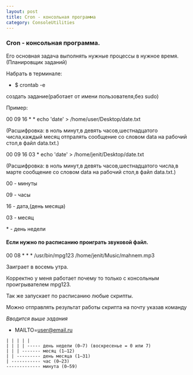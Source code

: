 ```yaml
---
layout: post
title: Cron - консольная программа
category: ConsoleUtilities
---
```


### Cron - консольная программа.

Его основная задача выполнять нужные процессы в нужное время.(Планировщик заданий)

Набрать в терминале:

- $ crontab -e  

создать задание(работает от имени пользователя,без sudo)

Пример:

00 09 16 * * echo 'date' > /home/user/Desktop/date.txt

(Расшифровка: в ноль минут,в девять часов,шестнадцатого числа,каждый месяц отпралять сообщение со словом data на рабочий стол,в файл data.txt.)

00 09 16 03 * echo 'date' > /home/jenit/Desktop/date.txt

(Расшифровка: в ноль минут,в девять часов,шестнадцатого числа,в марте сообщение со словом data на рабочий стол,в файл data.txt.)

00 - минуты

09 - часы

16 - дата,(день месяца)

03 - месяц

\*  - день недели

#### Если нужно по расписанию проиграть звуковой файл.

00 08 * * * /usr/bin/mpg123  /home/jenit/Music/mahnem.mp3

Заиграет в восемь утра.

Корректно у меня работает почему то только с консольным проигрывателем mpg123.

Так же запускает по расписанию любые скрипты.

Можно отправлять результат работы скрипта на почту указав команду

*Вводится выше задания*

- MAILTO=user@email.ru

```
| | | | |
| | | | ----- день недели (0—7) (воскресенье = 0 или 7)
| | | ------- месяц (1—12)
| | --------- день месяца (1—31)
| ----------- час (0—23)
------------- минута (0—59)
```